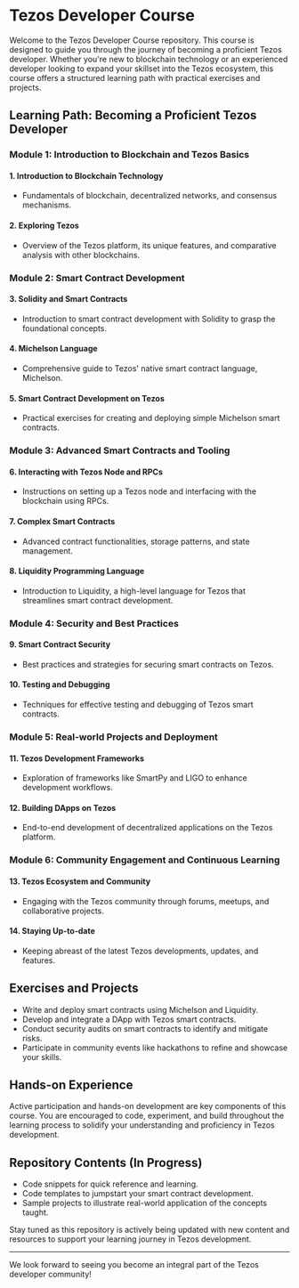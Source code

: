 # Tezos Developer Course

Welcome to the Tezos Developer Course repository. This course is designed to guide you through the journey of becoming a proficient Tezos developer. Whether you're new to blockchain technology or an experienced developer looking to expand your skillset into the Tezos ecosystem, this course offers a structured learning path with practical exercises and projects.

## Learning Path: Becoming a Proficient Tezos Developer

### Module 1: Introduction to Blockchain and Tezos Basics

#### 1. Introduction to Blockchain Technology
- Fundamentals of blockchain, decentralized networks, and consensus mechanisms.

#### 2. Exploring Tezos
- Overview of the Tezos platform, its unique features, and comparative analysis with other blockchains.

### Module 2: Smart Contract Development

#### 3. Solidity and Smart Contracts
- Introduction to smart contract development with Solidity to grasp the foundational concepts.

#### 4. Michelson Language
- Comprehensive guide to Tezos' native smart contract language, Michelson.

#### 5. Smart Contract Development on Tezos
- Practical exercises for creating and deploying simple Michelson smart contracts.

### Module 3: Advanced Smart Contracts and Tooling

#### 6. Interacting with Tezos Node and RPCs
- Instructions on setting up a Tezos node and interfacing with the blockchain using RPCs.

#### 7. Complex Smart Contracts
- Advanced contract functionalities, storage patterns, and state management.

#### 8. Liquidity Programming Language
- Introduction to Liquidity, a high-level language for Tezos that streamlines smart contract development.

### Module 4: Security and Best Practices

#### 9. Smart Contract Security
- Best practices and strategies for securing smart contracts on Tezos.

#### 10. Testing and Debugging
- Techniques for effective testing and debugging of Tezos smart contracts.

### Module 5: Real-world Projects and Deployment

#### 11. Tezos Development Frameworks
- Exploration of frameworks like SmartPy and LIGO to enhance development workflows.

#### 12. Building DApps on Tezos
- End-to-end development of decentralized applications on the Tezos platform.

### Module 6: Community Engagement and Continuous Learning

#### 13. Tezos Ecosystem and Community
- Engaging with the Tezos community through forums, meetups, and collaborative projects.

#### 14. Staying Up-to-date
- Keeping abreast of the latest Tezos developments, updates, and features.

## Exercises and Projects

- Write and deploy smart contracts using Michelson and Liquidity.
- Develop and integrate a DApp with Tezos smart contracts.
- Conduct security audits on smart contracts to identify and mitigate risks.
- Participate in community events like hackathons to refine and showcase your skills.

## Hands-on Experience

Active participation and hands-on development are key components of this course. You are encouraged to code, experiment, and build throughout the learning process to solidify your understanding and proficiency in Tezos development.

## Repository Contents (In Progress)

- Code snippets for quick reference and learning.
- Code templates to jumpstart your smart contract development.
- Sample projects to illustrate real-world application of the concepts taught.

Stay tuned as this repository is actively being updated with new content and resources to support your learning journey in Tezos development.

---

We look forward to seeing you become an integral part of the Tezos developer community!
